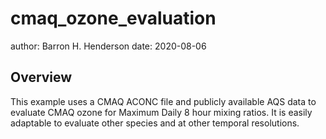cmaq_ozone_evaluation
=====================

author: Barron H. Henderson
date: 2020-08-06

Overview
--------

This example uses a CMAQ ACONC file and publicly available AQS data to
evaluate CMAQ ozone for Maximum Daily 8 hour mixing ratios. It is easily
adaptable to evaluate other species and at other temporal resolutions.
